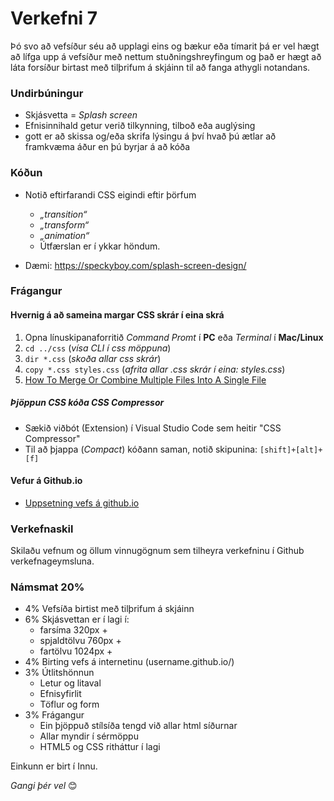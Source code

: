 # Verkefni 7 

Þó svo að vefsíður séu að upplagi eins og bækur eða tímarit þá er vel hægt að lífga upp á vefsíður með nettum stuðningshreyfingum og það er hægt að láta forsíður birtast með tilþrifum á skjáinn til að fanga athygli notandans. 

### Undirbúningur 

* Skjásvetta = _Splash screen_
* Efnisinnihald getur verið tilkynning, tilboð eða auglýsing
* gott er að skissa og/eða skrifa lýsingu á því hvað þú ætlar að framkvæma áður en þú byrjar á að kóða

### Kóðun

* Notið eftirfarandi CSS eigindi eftir þörfum
  * _„transition“_  
  * _„transform“_ 
  * _„animation“_
  * Útfærslan er í ykkar höndum.  

* Dæmi: https://speckyboy.com/splash-screen-design/

### Frágangur

#### Hvernig á að sameina margar CSS skrár í eina skrá

1. Opna línuskipanaforritið _Command Promt_ í **PC** eða _Terminal_ í **Mac/Linux** 
2. `cd ../css`  (_vísa CLI í css möppuna_)
3. `dir *.css`  (_skoða allar css skrár_)
4. `copy *.css styles.css`  (_afrita allar .css skrár í eina: styles.css_)
5. [How To Merge Or Combine Multiple Files Into A Single File](https://www.youtube.com/watch?v=2VrfUyyqdEc)

##### Þjöppun CSS kóða _CSS Compressor_

* Sækið viðbót (Extension) í Visual Studio Code sem heitir "CSS Compressor" 
* Til að þjappa (_Compact_) kóðann saman, notið skipunina: `[shift]+[alt]+[f]`

#### Vefur á Github.io
* [Uppsetning vefs á github.io](uppsetning-vefs/README.md)

### Verkefnaskil

Skilaðu vefnum og öllum vinnugögnum sem tilheyra verkefninu í Github verkefnageymsluna.

### Námsmat 20%

* 4% 	Vefsíða birtist með tilþrifum á skjáinn
* 6%  Skjásvettan er í lagi í:
    * farsíma 320px +
    * spjaldtölvu 760px +
    * fartölvu 1024px +
* 4%  Birting vefs á internetinu (username.github.io/)
* 3%  Útlitshönnun
    * Letur og litaval
    * Efnisyfirlit
    * Töflur og form
* 3%  Frágangur
    * Ein þjöppuð stílsíða tengd við allar html síðurnar
    * Allar myndir í sérmöppu 
    * HTML5 og CSS ritháttur í lagi

Einkunn er birt í Innu.

_Gangi þér vel_ 😊


